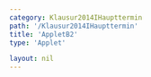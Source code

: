 ```yaml
---
category: Klausur2014IHaupttermin
path: '/Klausur2014IHaupttermin'
title: 'AppletB2'
type: 'Applet'

layout: nil
---
```

<link type="text/css" href="https://cdnjs.cloudflare.com/ajax/libs/jsxgraph/0.99.6/jsxgraph.css"><link rel="stylesheet" type="text/css" href="//cdnjs.cloudflare.com/ajax/libs/jsxgraph/0.99.7/jsxgraph.css" />
<div id="1e7c46d7-9a-4760-98ec-967a085ad2c4" class="jxgbox" style="width:500px; height:500px">
<script type="text/javascript">
    (function() {
	var board = JXG.JSXGraph.initBoard('1e7c46d7-9a-4760-98ec-967a085ad2c4', {
                boundingbox: [-6, 11, 7, -2],
                axis: false
                
            });
	var D = board.create('point', [1.41,1.41], {fixed:true, name:'D', label:{fontsize:16}, size:2});

	
	
var B = board.create('point', [-1.41,-1.41], {fixed:true, name:'B', label:{fontsize:16}, size:2});

var BD = board.create('line', [B, D], {straightFirst:false, straightLast:false});

var M = board.create('point', [0, 0], {fixed:true, name:'M', label:{fontsize:16}, size:2});

var A = board.create('point', [-3.5, 0], {fixed:true, name:'A', label:{fontsize:16}, size:2});

var C = board.create('point', [6, 0], {fixed:true, name:'C', label:{fontsize:16}, size:2});

var S = board.create('point', [0, 10], {fixed:true, name:'S', label:{fontsize:16}, size:2});

var SCA = board.create('angle', [S,C,A], {radius:1, name:'60°', label:{fontsize:16}});



var SC = board.create('line', [S, C], {straightFirst:false, straightLast:false});

var SM = board.create('line', [S, M], {straightFirst:false, straightLast:false});

var SB = board.create('line', [S, B], {straightFirst:false, straightLast:false});

var SA = board.create('line', [S, A], {straightFirst:false, straightLast:false});

var SD = board.create('line', [S, D], {straightFirst:false, straightLast:false});

var AD = board.create('line', [A, D], {straightFirst:false, straightLast:false});

var CD = board.create('line', [C, D], {straightFirst:false, straightLast:false});

var CB = board.create('line', [C, B], {straightFirst:false, straightLast:false});

var AB = board.create('line', [A, B], {straightFirst:false, straightLast:false});

var AC = board.create('line', [A, C], {straightFirst:false, straightLast:false});

var Gcp= board.create('point', [C.X()+4,C.Y()], {visible:false});
var Gc = board.create('circle', [C,Gcp], {visible:false});

var Gstern = board.create('intersection', [SC,Gc], {visible:false});
var G = board.create('otherintersection', [SC,Gc,Gstern], {color:'green', label:{fontsize:16}, size:2});

var E = board.create('glider', [SA], {color:'orange', name:'E', label:{fontsize:16}, size:2});

var EG = board.create('line', [E, G], {straightFirst:false, straightLast:false, color:'green'});

var M = board.create('intersection', [EG, SM], {name:'M', color:'green', label:{fontsize:16}, size:2});

var QRp = board.create('point', [function(){return M.X()+2.5},function(){return M.Y()+2.5}], {visible:false});

var MQRp= board.create('line', [M,QRp], {visible:false});

var F = board.create('intersection', [SB, MQRp], {color:'green', name:'F', label:{fontsize:16}, size:2});
var H = board.create('intersection', [SD, MQRp], {color:'green', name:'H', label:{fontsize:16}, size:2});

var EF = board.create('line', [E, F], {straightFirst:false, straightLast:false, color:'green'});
var EH = board.create('line', [E, H], {straightFirst:false, straightLast:false, color:'green'});
var FG = board.create('line', [F, G], {straightFirst:false, straightLast:false, color:'green'});
var HG = board.create('line', [H, G], {straightFirst:false, straightLast:false, color:'green'});
var FH = board.create('line', [F, H], {straightFirst:false, straightLast:false, color:'green'});


var phi = board.create('angle', [E,G,C], {name:'&phi;', radius:1, label:{fontsize:18}});
board.create('text', [-4.5, 10, '2014 HT I B2'], {fontsize:18});
board.create('text', [4,4.5, function(){return '&phi; = ' + JXG.toFixed(phi.Value() *180/Math.PI, 2) + '°';}], {fontsize:18});
 })(); </script>
  </div>
